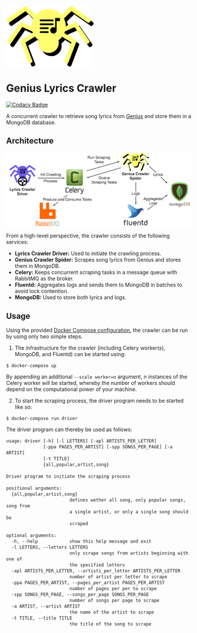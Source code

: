 ![temporary logo image](./temporary_logo.png)

# Genius Lyrics Crawler

[![Codacy Badge](https://api.codacy.com/project/badge/Grade/15f2b8a6814347b5a86480d06cdef08e)](https://www.codacy.com/app/floscha/genius-lyrics-crawler?utm_source=github.com&amp;utm_medium=referral&amp;utm_content=floscha/genius-lyrics-crawler&amp;utm_campaign=Badge_Grade)

A concurrent crawler to retrieve song lyrics from [Genius](http://genius.com) and store them in a MongoDB database.

## Architecture

![crawler architecture iamge](./crawler_architecture.png)

From a high-level perspective, the crawler consists of the following services:
- **Lyrics Crawler Driver:** Used to initiate the crawling process.
- **Genius Crawler Spider:** Scrapes song lyrics from Genius and stores them in MongoDB.
- **Celery:** Keeps concurrent scraping tasks in a message queue with RabbitMQ as the broker.
- **Fluentd:** Aggregates logs and sends them to MongoDB in batches to avoid lock contention.
- **MongoDB:** Used to store both lyrics and logs.

## Usage
Using the provided [Docker Compose configuration](docker-compose.yml), the crawler can be run by using only two simple steps.

1. The infrastructure for the crawler (including Celery worker(s), MongoDB, and Fluentd) can be started using:
```
$ docker-compose up
```
By appending an additional `--scale worker=n` argument, _n_ instances of the Celery worker will be started, whereby the number of workers should depend on the computational power of your machine.

2. To start the scraping process, the driver program needs to be started like so:
```
$ docker-compose run driver
```
The driver program can thereby be used as follows:
```
usage: driver [-h] [-l LETTERS] [-apl ARTISTS_PER_LETTER]
              [-ppa PAGES_PER_ARTIST] [-spp SONGS_PER_PAGE] [-a ARTIST]
              [-t TITLE]
              {all,popular,artist,song}

Driver program to initiate the scraping process

positional arguments:
  {all,popular,artist,song}
                        defines wether all song, only popular songs, song from
                        a single artist, or only a single song should be
                        scraped

optional arguments:
  -h, --help            show this help message and exit
  -l LETTERS, --letters LETTERS
                        only scrape songs from artists beginning with one of
                        the specified letters
  -apl ARTISTS_PER_LETTER, --artists_per_letter ARTISTS_PER_LETTER
                        number of artist per letter to scrape
  -ppa PAGES_PER_ARTIST, --pages_per_artist PAGES_PER_ARTIST
                        number of pages per per to scrape
  -spp SONGS_PER_PAGE, --songs_per_page SONGS_PER_PAGE
                        number of songs per page to scrape
  -a ARTIST, --artist ARTIST
                        the name of the artist to scrape
  -t TITLE, --title TITLE
                        the title of the song to scrape
```
